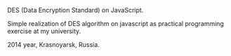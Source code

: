 DES (Data Encryption Standard) on JavaScript.

Simple realization of DES algorithm on javascript as practical programming exercise at my university.

2014 year, Krasnoyarsk, Russia.
